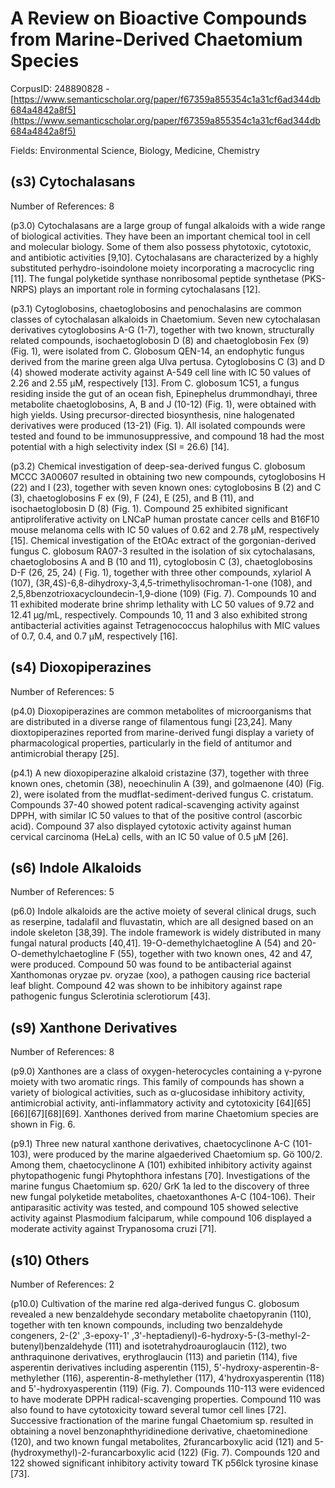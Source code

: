 # A Review on Bioactive Compounds from Marine-Derived Chaetomium Species

CorpusID: 248890828 - [https://www.semanticscholar.org/paper/f67359a855354c1a31cf6ad344db684a4842a8f5](https://www.semanticscholar.org/paper/f67359a855354c1a31cf6ad344db684a4842a8f5)

Fields: Environmental Science, Biology, Medicine, Chemistry

## (s3) Cytochalasans
Number of References: 8

(p3.0) Cytochalasans are a large group of fungal alkaloids with a wide range of biological activities. They have been an important chemical tool in cell and molecular biology. Some of them also possess phytotoxic, cytotoxic, and antibiotic activities [9,10]. Cytochalasans are characterized by a highly substituted perhydro-isoindolone moiety incorporating a macrocyclic ring [11]. The fungal polyketide synthase nonribosomal peptide synthetase (PKS-NRPS) plays an important role in forming cytochalasans [12].

(p3.1) Cytoglobosins, chaetoglobosins and penochalasins are common classes of cytochalasan alkaloids in Chaetomium. Seven new cytochalasan derivatives cytoglobosins A-G (1-7), together with two known, structurally related compounds, isochaetoglobosin D (8) and chaetoglobosin Fex (9) (Fig. 1), were isolated from C. Globosum QEN-14, an endophytic fungus derived from the marine green alga Ulva pertusa. Cytoglobosins C (3) and D (4) showed moderate activity against A-549 cell line with IC 50 values of 2.26 and 2.55 μM, respectively [13]. From C. globosum 1C51, a fungus residing inside the gut of an ocean fish, Epinephelus drummondhayi, three metabolite chaetoglobosins, A, B and J (10-12) (Fig. 1), were obtained with high yields. Using precursor-directed biosynthesis, nine halogenated derivatives were produced (13-21) (Fig. 1). All isolated compounds were tested and found to be immunosuppressive, and compound 18 had the most potential with a high selectivity index (SI = 26.6) [14].

(p3.2) Chemical investigation of deep-sea-derived fungus C. globosum MCCC 3A00607 resulted in obtaining two new compounds, cytoglobosins H (22) and I (23), together with seven known ones: cytoglobosins B (2) and C (3), chaetoglobosins F ex (9), F (24), E (25), and B (11), and isochaetoglobosin D (8) (Fig. 1). Compound 25 exhibited significant antiproliferative activity on LNCaP human prostate cancer cells and B16F10 mouse melanoma cells with IC 50 values of 0.62 and 2.78 μM, respectively [15]. Chemical investigation of the EtOAc extract of the gorgonian-derived fungus C. globosum RA07-3 resulted in the isolation of six cytochalasans, chaetoglobosins A and B (10 and 11), cytoglobosin C (3), chaetoglobosins D-F (26, 25, 24) ( Fig. 1), together with three other compounds, xylariol A (107), (3R,4S)-6,8-dihydroxy-3,4,5-trimethylisochroman-1-one (108), and 2,5,8benzotrioxacycloundecin-1,9-dione (109) (Fig. 7). Compounds 10 and 11 exhibited moderate brine shrimp lethality with LC 50 values of 9.72 and 12.41 μg/mL, respectively. Compounds 10, 11 and 3 also exhibited strong antibacterial activities against Tetragenococcus halophilus with MIC values of 0.7, 0.4, and 0.7 μM, respectively [16].
## (s4) Dioxopiperazines
Number of References: 5

(p4.0) Dioxopiperazines are common metabolites of microorganisms that are distributed in a diverse range of filamentous fungi [23,24]. Many dioxtopiperazines reported from marine-derived fungi display a variety of pharmacological properties, particularly in the field of antitumor and antimicrobial therapy [25].

(p4.1) A new dioxopiperazine alkaloid cristazine (37), together with three known ones, chetomin (38), neoechinulin A (39), and golmaenone (40) (Fig. 2), were isolated from the mudflat-sediment-derived fungus C. cristatum. Compounds 37-40 showed potent radical-scavenging activity against DPPH, with similar IC 50 values to that of the positive control (ascorbic acid). Compound 37 also displayed cytotoxic activity against human cervical carcinoma (HeLa) cells, with an IC 50 value of 0.5 μM [26].
## (s6) Indole Alkaloids
Number of References: 5

(p6.0) Indole alkaloids are the active moiety of several clinical drugs, such as reserpine, tadalafil and fluvastatin, which are all designed based on an indole skeleton [38,39]. The indole framework is widely distributed in many fungal natural products [40,41]. 19-O-demethylchaetogline A (54) and 20-O-demethylchaetogline F (55), together with two known ones, 42 and 47, were produced. Compound 50 was found to be antibacterial against Xanthomonas oryzae pv. oryzae (xoo), a pathogen causing rice bacterial leaf blight. Compound 42 was shown to be inhibitory against rape pathogenic fungus Sclerotinia sclerotiorum [43].
## (s9) Xanthone Derivatives
Number of References: 8

(p9.0) Xanthones are a class of oxygen-heterocycles containing a γ-pyrone moiety with two aromatic rings. This family of compounds has shown a variety of biological activities, such as α-glucosidase inhibitory activity, antimicrobial activity, anti-inflammatory activity and cytotoxicity [64][65][66][67][68][69]. Xanthones derived from marine Chaetomium species are shown in Fig. 6.

(p9.1) Three new natural xanthone derivatives, chaetocyclinone A-C (101-103), were produced by the marine algaederived Chaetomium sp. Gö 100/2. Among them, chaetocyclinone A (101) exhibited inhibitory activity against phytopathogenic fungi Phytophthora infestans [70]. Investigations of the marine fungus Chaetomium sp. 620/ GrK 1a led to the discovery of three new fungal polyketide metabolites, chaetoxanthones A-C (104-106). Their antiparasitic activity was tested, and compound 105 showed selective activity against Plasmodium falciparum, while compound 106 displayed a moderate activity against Trypanosoma cruzi [71].
## (s10) Others
Number of References: 2

(p10.0) Cultivation of the marine red alga-derived fungus C. globosum revealed a new benzaldehyde secondary metabolite chaetopyranin (110), together with ten known compounds, including two benzaldehyde congeners, 2-(2' ,3-epoxy-1' ,3'-heptadienyl)-6-hydroxy-5-(3-methyl-2-butenyl)benzaldehyde (111) and isotetrahydroauroglaucin (112), two anthraquinone derivatives, erythroglaucin (113) and parietin (114), five asperentin derivatives including asperentin (115), 5'-hydroxy-asperentin-8-methylether (116), asperentin-8-methylether (117), 4'hydroxyasperentin (118) and 5'-hydroxyasperentin (119) (Fig. 7). Compounds 110-113 were evidenced to have moderate DPPH radical-scavenging properties. Compound 110 was also found to have cytotoxicity toward several tumor cell lines [72]. Successive fractionation of the marine fungal Chaetomium sp. resulted in obtaining a novel benzonaphthyridinedione derivative, chaetominedione (120), and two known fungal metabolites, 2furancarboxylic acid (121) and 5-(hydroxymethyl)-2-furancarboxylic acid (122) (Fig. 7). Compounds 120 and 122 showed significant inhibitory activity toward TK p56lck tyrosine kinase [73].
